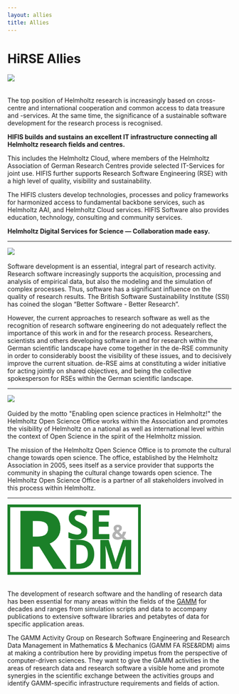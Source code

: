 ```yaml
---
layout: allies
title: Allies
---
```


# HiRSE Allies

<div> <a href="https://www.hifis.net/"><img width="300" src="assets/HIFIS_Logo_short_RGB_cropped.svg"></a> </div>
<br/>

The top position of Helmholtz research is increasingly based on cross-centre and international cooperation and common access to data treasure and -services. At the same time, the significance of a sustainable software development for the research process is recognised.

**HIFIS builds and sustains an excellent IT infrastructure connecting all Helmholtz research fields and centres.**

This includes the Helmholtz Cloud, where members of the Helmholtz Association of German Research Centres provide selected IT-Services for joint use. HIFIS further supports Research Software Engineering (RSE) with a high level of quality, visibility and sustainability.

The HIFIS clusters develop technologies, processes and policy frameworks for harmonized access to fundamental backbone services, such as Helmholtz AAI, and Helmholtz Cloud services. HIFIS Software also provides education, technology, consulting and community services.

**Helmholtz Digital Services for Science — Collaboration made easy.**

---
<div> <a href="https://de-rse.org/"><img width="300" src="assets/de-RSE-logo-text-colour-en.png"></a> </div>

Software development is an essential, integral part of research activity. Research software increasingly supports the acquisition, processing and analysis of empirical data, but also the modeling and the simulation of complex processes. Thus, software has a significant influence on the quality of research results. The British Software Sustainability Institute (SSI) has coined the slogan “Better Software - Better Research”.

However, the current approaches to research software as well as the recognition of research software engineering do not adequately reflect the importance of this work in and for the research process. Researchers, scientists and others developing software in and for research within the German scientific landscape have come together in the de-RSE community in order to considerably boost the visibility of these issues, and to decisively improve the current situation. de-RSE aims at constituting a wider initiative for acting jointly on shared objectives, and being the collective spokesperson for RSEs within the German scientific landscape.

---
<div> <a href="https://os.helmholtz.de/en"><img width="300" src="assets/HGF-OS.jpg"></a> </div>

Guided by the motto "Enabling open science practices in Helmholtz!" the Helmholtz Open Science Office works within the Association and promotes the visibility of Helmholtz on a national as well as international level within the context of Open Science in the spirit of the Helmholtz mission.

The mission of the Helmholtz Open Science Office is to promote the cultural change towards open science. The office, established by the Helmholtz Association in 2005, sees itself as a service provider that supports the community in shaping the cultural change towards open science. The Helmholtz Open Science Office is a partner of all stakeholders involved in this process within Helmholtz.

---
<div> <a href="https://gamm-ag-rse-rdm.github.io/"><img width="300" src="assets/gamm_fa.png"></a> </div>
<br/>

The development of research software and the handling of research data has been essential for many areas within the fields of the [GAMM](https://www.gamm.org/en/) for decades and ranges from simulation scripts and data to accompany publications to extensive software libraries and petabytes of data for specific application areas.

The GAMM Activity Group on Research Software Engineering and Research Data Management in Mathematics & Mechanics (GAMM FA RSE&RDM) aims at making a contribution here by providing impetus from the perspective of computer-driven sciences. They want to give the GAMM activities in the areas of research data and research software a visible home and promote synergies in the scientific exchange between the activities groups and identify GAMM-specific infrastructure requirements and fields of action.
